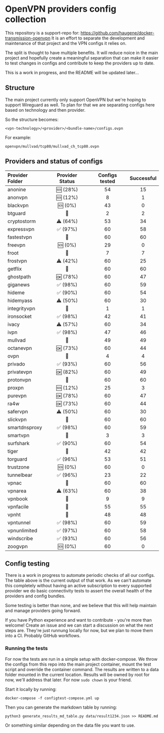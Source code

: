 # OpenVPN providers config collection

This repository is a support-repo for: https://github.com/haugene/docker-transmission-openvpn
It is an effort to separate the development and maintenance of that project and the
VPN configs it relies on.

The split is thought to have multiple benefits. It will reduce noice in the main project and
hopefully create a meaningful separation that can make it easier to test changes in configs and contribute to keep the providers up to date.

This is a work in progress, and the README will be updated later...

## Structure

The main project currently only support OpenVPN but we're hoping to support Wireguard as well.
To plan for that we are separating configs here based on technology and then provider.

So the structure becomes:
```
<vpn-technology>/<provider>/<bundle-name>/configs.ovpn
```

For example:
```
openvpn/mullvad/tcp80/mullvad_ch_tcp80.ovpn
```

## Providers and status of configs

| Provider Folder | Provider Status | Configs tested | Successful |
| :-------------- | :-------------: | :------------: | :--------: |
| anonine | :sos: (28%) | 54 | 15 |
| anonvpn | :sos: (12%) | 8 | 1 |
| blackvpn | :sos: (0%) | 43 | 0 |
| btguard | :100: | 2 | 2 |
| cryptostorm | :warning: (64%) | 53 | 34 |
| expressvpn | :white_check_mark: (97%) | 60 | 58 |
| fastestvpn | :100: | 60 | 60 |
| freevpn | :sos: (0%) | 29 | 0 |
| froot | :100: | 7 | 7 |
| frostvpn | :warning: (42%) | 60 | 25 |
| getflix | :100: | 60 | 60 |
| ghostpath | :ok: (78%) | 60 | 47 |
| giganews | :white_check_mark: (98%) | 60 | 59 |
| hideme | :white_check_mark: (90%) | 60 | 54 |
| hidemyass | :warning: (50%) | 60 | 30 |
| integrityvpn | :100: | 1 | 1 |
| ironsocket | :white_check_mark: (98%) | 42 | 41 |
| ivacy | :warning: (57%) | 60 | 34 |
| ivpn | :white_check_mark: (98%) | 47 | 46 |
| mullvad | :100: | 49 | 49 |
| octanevpn | :ok: (73%) | 60 | 44 |
| ovpn | :100: | 4 | 4 |
| privado | :white_check_mark: (93%) | 60 | 56 |
| privatevpn | :ok: (82%) | 60 | 49 |
| protonvpn | :100: | 60 | 60 |
| proxpn | :sos: (12%) | 25 | 3 |
| purevpn | :ok: (78%) | 60 | 47 |
| ra4w | :ok: (73%) | 60 | 44 |
| safervpn | :warning: (50%) | 60 | 30 |
| slickvpn | :100: | 60 | 60 |
| smartdnsproxy | :white_check_mark: (98%) | 60 | 59 |
| smartvpn | :100: | 3 | 3 |
| surfshark | :white_check_mark: (90%) | 60 | 54 |
| tiger | :100: | 42 | 42 |
| torguard | :white_check_mark: (96%) | 53 | 51 |
| trustzone | :sos: (0%) | 60 | 0 |
| tunnelbear | :white_check_mark: (96%) | 23 | 22 |
| vpnac | :100: | 60 | 60 |
| vpnarea | :warning: (63%) | 60 | 38 |
| vpnbook | :100: | 9 | 9 |
| vpnfacile | :100: | 55 | 55 |
| vpnht | :100: | 48 | 48 |
| vpntunnel | :white_check_mark: (98%) | 60 | 59 |
| vpnunlimited | :white_check_mark: (97%) | 60 | 58 |
| windscribe | :white_check_mark: (93%) | 60 | 56 |
| zoogvpn | :sos: (0%) | 60 | 0 |

## Config testing

There is a work in progress to automate periodic checks of all our configs. The table above is the current
output of that work. As we can't automate this completely without having an active subscription to every supported
provider we do basic connectivity tests to assert the overall health of the providers and config bundles.

Some testing is better than none, and we believe that this will help maintain and manage providers going forward.

If you have Python experience and want to contribute - you're more than welcome! Create an issue and we can
start a discussion on what the next steps are. They're just runnung locally for now, but we plan
to move them into a CI. Probably GitHub workflows.

### Running the tests

For now the tests are run in a simple setup with docker-compose. We throw the configs from this repo into
the main project container, mount the test script and override the container command.
The results are written to a data folder mounted in the current location. Results will be owned by root for now,
we'll address that later. For now `sudo chown` is your friend.

Start it locally by running:
```
docker-compose -f configtest-compose.yml up
```
Then you can generate the markdown table by running:
```
python3 generate_results_md_table.py data/result1234.json >> README.md
```
Or something similar depending on the data file you want to use.
